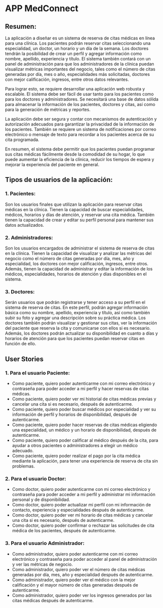 # APP MedConnect

## **Resumen:**

La aplicación a diseñar es un sistema de reserva de citas médicas en línea para una clínica. Los pacientes podrán reservar citas seleccionando una especialidad, un doctor, un horario y un día de la semana. Los doctores tendrán la posibilidad de crear un perfil y agregar información como nombre, apellido, experiencia y título. El sistema también contará con un panel de administración para que los administradores de la clínica puedan visualizar métricas importantes del negocio, tales como el número de citas generadas por día, mes o año, especialidades más solicitadas, doctores con mejor calificación, ingresos, entre otros datos relevantes.

Para lograr esto, se requiere desarrollar una aplicación web robusta y escalable. El sistema debe ser fácil de usar tanto para los pacientes como para los doctores y administradores. Se necesitará una base de datos sólida para almacenar la información de los pacientes, doctores y citas, así como para la generación de métricas y reportes.

La aplicación debe ser segura y contar con mecanismos de autenticación y autorización adecuados para garantizar la privacidad de la información de los pacientes. También se requiere un sistema de notificaciones por correo electrónico o mensaje de texto para recordar a los pacientes acerca de su cita programada.

En resumen, el sistema debe permitir que los pacientes puedan programar sus citas médicas fácilmente desde la comodidad de su hogar, lo que puede aumentar la eficiencia de la clínica, reducir los tiempos de espera y mejorar la experiencia del paciente en general.

## **Tipos de usuarios de la aplicación:**

### **1. Pacientes:**

Son los usuarios finales que utilizan la aplicación para reservar citas médicas en la clínica. Tienen la capacidad de buscar especialidades, médicos, horarios y días de atención, y reservar una cita médica. También tienen la capacidad de crear y editar su perfil personal para mantener sus datos actualizados.

### **2. Administradores:**

Son los usuarios encargados de administrar el sistema de reserva de citas en la clínica. Tienen la capacidad de visualizar y analizar las métricas del negocio como el número de citas generadas por día, mes, año y especialidad, los doctores con mejor calificación, ingresos, entre otros. Además, tienen la capacidad de administrar y editar la información de los médicos, especialidades, horarios de atención y días disponibles en el sistema.

### **3. Doctores:**

Serán usuarios que podrán registrarse y tener acceso a su perfil en el sistema de reserva de citas. En este perfil, podrán agregar información básica como su nombre, apellido, experiencia y título, así como también subir su foto y agregar una descripción sobre su práctica médica. Los doctores también podrán visualizar y gestionar sus citas, ver la información del paciente que reserva la cita y comunicarse con ellos si es necesario. Además, los doctores podrán actualizar su disponibilidad en cuanto a días y horarios de atención para que los pacientes puedan reservar citas en función de ello.

## **User Stories**

### **1. Para el usuario Paciente:**

- Como paciente, quiero poder autenticarme con mi correo electrónico y contraseña para poder acceder a mi perfil y hacer reservas de citas médicas.
- Como paciente, quiero poder ver mi historial de citas médicas previas y cancelar una cita si es necesario, después de autenticarme.
- Como paciente, quiero poder buscar médicos por especialidad y ver su información de perfil y horarios de disponibilidad, después de autenticarme.
- Como paciente, quiero poder hacer reservas de citas médicas eligiendo una especialidad, un médico y un horario de disponibilidad, después de autenticarme.
- Como paciente, quiero poder calificar al médico después de la cita, para ayudar a otros pacientes o administradores a elegir un médico adecuado.
- Como paciente, quiero poder realizar el pago por la cita médica mediante la aplicación, para tener una experiencia de reserva de cita sin problemas.

### **2. Para el usuario Doctor:**

- Como doctor, quiero poder autenticarme con mi correo electrónico y contraseña para poder acceder a mi perfil y administrar mi información personal y de disponibilidad.
- Como doctor, quiero poder actualizar mi perfil con mi información de contacto, experiencia y especialidades después de autenticarme.
- Como doctor, quiero poder ver mi horario de citas médicas y cancelar una cita si es necesario, después de autenticarme.
- Como doctor, quiero poder confirmar o rechazar las solicitudes de cita médica de los pacientes, después de autenticarme.

### **3. Para el usuario Administrador:**

- Como administrador, quiero poder autenticarme con mi correo electrónico y contraseña para poder acceder al panel de administración y ver las métricas de negocio.
- Como administrador, quiero poder ver el número de citas médicas generadas por día, mes, año y especialidad después de autenticarme.
- Como administrador, quiero poder ver el médico con la mejor calificación y el mayor número de citas generadas después de autenticarme.
- Como administrador, quiero poder ver los ingresos generados por las citas médicas después de autenticarme.
